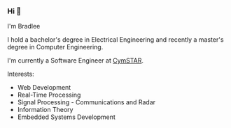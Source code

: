 ### Hi 👋

I'm Bradlee

I hold a bachelor's degree in Electrical Engineering and recently a master's degree in Computer Engineering.

I'm currently a Software Engineer at [CymSTAR](https://www.cymstar.com/).

Interests:

* Web Development
* Real-Time Processing
* Signal Processing - Communications and Radar
* Information Theory
* Embedded Systems Development
  
<!--
**bradleeharr/bradleeharr** is a ✨ _special_ ✨ repository because its `README.md` (this file) appears on your GitHub profile.

Here are some ideas to get you started:

- 🔭 I’m currently working on ...
- 🌱 I’m currently learning ...
- 👯 I’m looking to collaborate on ...
- 🤔 I’m looking for help with ...
- 💬 Ask me about ...
- 📫 How to reach me: ...
- 😄 Pronouns: ...
- ⚡ Fun fact: ...
-->
